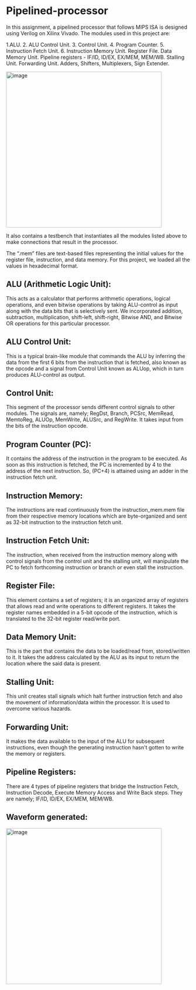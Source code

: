 # Pipelined-processor

In this assignment, a pipelined processor that follows MIPS ISA is designed using Verilog on Xilinx Vivado. The modules used in this project are:

1.ALU.
2. ALU Control Unit.
3. Control Unit.
4. Program Counter.
5. Instruction Fetch Unit.
6. Instruction Memory Unit.
Register File.
Data Memory Unit.
Pipeline registers - IF/ID, ID/EX, EX/MEM, MEM/WB.
Stalling Unit.
Forwarding Unit.
Adders, Shifters, Multiplexers, Sign Extender.

<img width="425" alt="image" src="https://github.com/Vinayak1409/Pipelined_Processor/assets/83897602/e659bcc8-10e0-48ee-88cb-81f9ed1dd86f">

It also contains a testbench that instantiates all the modules listed above to make connections that result in the processor.

The “.mem” files are text-based files representing the initial values for the register file, instruction, and data memory. For this project, we loaded all the values in hexadecimal format.

## ALU (Arithmetic Logic Unit):
This acts as a calculator that performs arithmetic operations, logical operations, and even bitwise operations by taking ALU-control as input along with the data bits that is selectively sent. We incorporated addition, subtraction, multiplication, shift-left, shift-right, Bitwise AND, and Bitwise OR operations for this particular processor.

## ALU Control Unit:
This is a typical brain-like module that commands the ALU by inferring the data from the first 6 bits from the instruction that is fetched, also known as the opcode and a signal from Control Unit known as ALUop, which in turn produces ALU-control as output.

## Control Unit:
This segment of the processor sends different control signals to other modules. The signals are, namely; RegDst, Branch, PCSrc, MemRead, MemtoReg, ALUOp, MemWrite, ALUSrc, and RegWrite. It takes input from the bits of the instruction opcode.

## Program Counter (PC):
It contains the address of the instruction in the program to be executed. As soon as this instruction is fetched, the PC is incremented by 4 to the address of the next instruction. So, (PC+4) is attained using an adder in the instruction fetch unit.

## Instruction Memory:
The instructions are read continuously from the instruction_mem.mem file from their respective memory locations which are byte-organized and sent as 32-bit instruction to the instruction fetch unit.

## Instruction Fetch Unit:
The instruction, when received from the instruction memory along with control signals from the control unit and the stalling unit, will manipulate the PC to fetch forthcoming instruction or branch or even stall the instruction.

## Register File:
This element contains a set of registers; it is an organized array of registers that allows read and write operations to different registers. It takes the register names embedded in a 5-bit opcode of the instruction, which is translated to the 32-bit register read/write port.

## Data Memory Unit:
This is the part that contains the data to be loaded/read from, stored/written to it. It takes the address calculated by the ALU as its input to return the location where the said data is present. 

## Stalling Unit:
This unit creates stall signals which halt further instruction fetch and also the movement of information/data within the processor. It is used to overcome various hazards.

## Forwarding Unit:
It makes the data available to the input of the ALU for subsequent instructions, even though the generating instruction hasn't gotten to write the memory or registers. 

## Pipeline Registers:
There are 4 types of pipeline registers that bridge the Instruction Fetch, Instruction Decode, Execute Memory Access and Write Back steps. They are namely; IF/ID, ID/EX, EX/MEM, MEM/WB. 

## Waveform generated:
<img width="425" alt="image" src="https://github.com/Vinayak1409/Pipelined_Processor/assets/83897602/b3c649fc-cd08-46de-bbec-157dae2adbe9">





